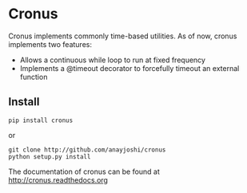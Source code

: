 Cronus
======

Cronus implements commonly time-based utilities. As of now, cronus implements two features:

* Allows a continuous while loop to run at fixed frequency
* Implements a @timeout decorator to forcefully timeout an external function

Install
-------

```
pip install cronus
```
or 

```
git clone http://github.com/anayjoshi/cronus
python setup.py install
```

The documentation of cronus can be found at http://cronus.readthedocs.org
